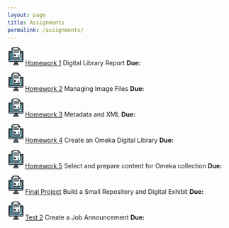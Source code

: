```yaml
---
layout: page
title: Assignments
permalink: /assignments/
---
```


![homework](/assets/hw.jpg) [Homework 1]() Digital Library Report **Due:**

![homework](/assets/hw.jpg) [Homework 2]() Managing Image Files **Due:**

![homework](/assets/hw.jpg) [Homework 3]() Metadata and XML **Due:**

![homework](/assets/hw.jpg) [Homework 4]() Create an Omeka Digital Library **Due:**

![homework](/assets/hw.jpg) [Homework 5]() Select and prepare content for Omeka collection **Due:**

![homework](/assets/hw.jpg) [Final Project]() Build a Small Repository and Digital Exhibit **Due:**

![homework](/assets/hw.jpg) [Test 2]() Create a Job Announcement **Due:**



